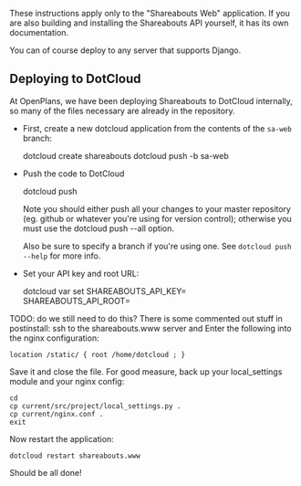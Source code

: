 These instructions apply only to the "Shareabouts Web" application.
If you are also building and installing the Shareabouts API yourself,
it has its own documentation.

You can of course deploy to any server that supports Django.

Deploying to DotCloud
---------------------


At OpenPlans, we have been deploying Shareabouts to DotCloud internally, so many
of the files necessary are already in the repository.

* First, create a new dotcloud application from the contents of the `sa-web` branch:

    dotcloud create shareabouts
    dotcloud push -b sa-web

* Push the code to DotCloud

    dotcloud push <instance name>

  Note you should either push all your changes to your master
  repository (eg. github or whatever you're using for version
  control);  otherwise you must use the dotcloud push --all option.

  Also be sure to specify a branch if you're using one. See
  `dotcloud push --help` for more info.

* Set your API key and root URL:

    dotcloud var set <instance name> SHAREABOUTS_API_KEY=<api key> \
	                                 SHAREABOUTS_API_ROOT=<api root url>


TODO: do we still need to do this? There is some commented out stuff
in postinstall:
ssh to the shareabouts.www server and
Enter the following into the nginx configuration:

    location /static/ { root /home/dotcloud ; }

Save it and close the file. For good measure, back up your local_settings module
and your nginx config:

    cd
    cp current/src/project/local_settings.py .
    cp current/nginx.conf .
    exit



Now restart the application:

    dotcloud restart shareabouts.www

Should be all done!
